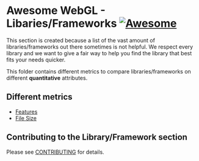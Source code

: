 # Awesome WebGL - Libaries/Frameworks [![Awesome](https://cdn.rawgit.com/sindresorhus/awesome/d7305f38d29fed78fa85652e3a63e154dd8e8829/media/badge.svg)](https://github.com/sindresorhus/awesome)

This section is created because a list of the vast amount of libraries/frameworks out there sometimes is not helpful. We respect every library and we want to give a fair way to help you find the library that best fits your needs quicker.

This folder contains different metrics to compare libraries/frameworks on different **quantitative** attributes.

## Different metrics

- [Features](https://github.com/sjfricke/awesome-webgl/blob/master/Libraries/Features.md)
- [File Size](https://github.com/sjfricke/awesome-webgl/blob/master/Libraries/File_Size.md)

## Contributing to the Library/Framework section

Please see [CONTRIBUTING](https://github.com/sjfricke/awesome-webgl/blob/master/Libraries/CONTRIBUTING.md) for details.
